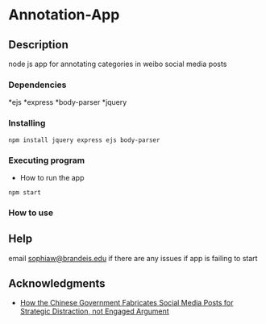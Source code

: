 # Annotation-App



## Description
node js app for annotating categories in weibo social media posts



### Dependencies
*ejs
*express
*body-parser
*jquery

### Installing

```
npm install jquery express ejs body-parser

```


### Executing program

* How to run the app

```
npm start
```
### How to use


## Help

email sophiaw@brandeis.edu if there are any issues if app is failing to start


## Acknowledgments

* [How the Chinese Government Fabricates Social Media Posts for Strategic Distraction, not Engaged Argument](https://gking.harvard.edu/50C)
